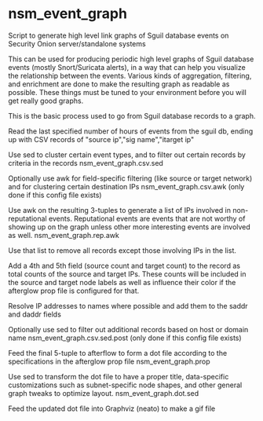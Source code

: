 # nsm_event_graph
Script to generate high level link graphs of Sguil database events on Security Onion server/standalone systems

This can be used for producing periodic high level graphs of Sguil database events (mostly Snort/Suricata alerts), in a way that can help you visualize the relationship between the events.  Various kinds of aggregation, filtering, and enrichment are done to make the resulting graph as readable as possible.  These things must be tuned to your environment before you will get really good graphs.

This is the basic process used to go from Sguil database records to a graph.

Read the last specified number of hours of events from the sguil db, ending up with CSV records of "source ip","sig name","itarget ip"

Use sed to cluster certain event types, and to filter out certain records by criteria in the records
        nsm_event_graph.csv.sed

Optionally use awk for field-specific filtering (like source or target network) and for clustering certain destination IPs
        nsm_event_graph.csv.awk
        (only done if this config file exists)

Use awk on the resulting 3-tuples to generate a list of IPs involved in non-reputational events.  Reputational events are events that are not worthy of showing up on the graph unless other more interesting events are involved as well.
        nsm_event_graph.rep.awk

Use that list to remove all records except those involving IPs in the list.

Add a 4th and 5th field (source count and target count) to the record as total counts of the source and target IPs.  These counts will be included in the source and target node labels as well as influence their color if the afterglow prop file is configured for that.

Resolve IP addresses to names where possible and add them to the saddr and daddr fields

Optionally use sed to filter out additional records based on host or domain name
        nsm_event_graph.csv.sed.post
        (only done if this config file exists)

Feed the final 5-tuple to afterflow to form a dot file according to the specifications in the afterglow prop file
        nsm_event_graph.prop

Use sed to transform the dot file to have a proper title, data-specific customizations such as subnet-specific node shapes, and other general graph tweaks to optimize layout.
        nsm_event_graph.dot.sed

Feed the updated dot file into Graphviz (neato) to make a gif file
